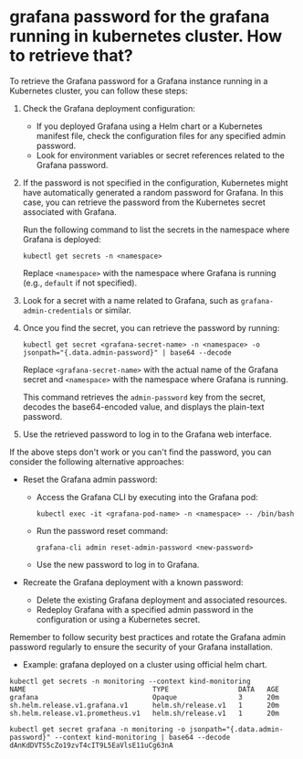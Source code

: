 # grafana password for the grafana running in kubernetes cluster. How to retrieve that?
To retrieve the Grafana password for a Grafana instance running in a Kubernetes cluster, you can follow these steps:

1. Check the Grafana deployment configuration:
   - If you deployed Grafana using a Helm chart or a Kubernetes manifest file, check the configuration files for any specified admin password.
   - Look for environment variables or secret references related to the Grafana password.

2. If the password is not specified in the configuration, Kubernetes might have automatically generated a random password for Grafana. In this case, you can retrieve the password from the Kubernetes secret associated with Grafana.

   Run the following command to list the secrets in the namespace where Grafana is deployed:
   ```
   kubectl get secrets -n <namespace>
   ```
   Replace `<namespace>` with the namespace where Grafana is running (e.g., `default` if not specified).

3. Look for a secret with a name related to Grafana, such as `grafana-admin-credentials` or similar.

4. Once you find the secret, you can retrieve the password by running:
   ```
   kubectl get secret <grafana-secret-name> -n <namespace> -o jsonpath="{.data.admin-password}" | base64 --decode
   ```
   Replace `<grafana-secret-name>` with the actual name of the Grafana secret and `<namespace>` with the namespace where Grafana is running.

   This command retrieves the `admin-password` key from the secret, decodes the base64-encoded value, and displays the plain-text password.

5. Use the retrieved password to log in to the Grafana web interface.

If the above steps don't work or you can't find the password, you can consider the following alternative approaches:

- Reset the Grafana admin password:
  - Access the Grafana CLI by executing into the Grafana pod:
    ```
    kubectl exec -it <grafana-pod-name> -n <namespace> -- /bin/bash
    ```
  - Run the password reset command:
    ```
    grafana-cli admin reset-admin-password <new-password>
    ```
  - Use the new password to log in to Grafana.

- Recreate the Grafana deployment with a known password:
  - Delete the existing Grafana deployment and associated resources.
  - Redeploy Grafana with a specified admin password in the configuration or using a Kubernetes secret.

Remember to follow security best practices and rotate the Grafana admin password regularly to ensure the security of your Grafana installation.

- Example: grafana deployed on a cluster using official helm chart.
```
kubectl get secrets -n monitoring --context kind-monitoring
NAME                               TYPE                 DATA   AGE
grafana                            Opaque               3      20m
sh.helm.release.v1.grafana.v1      helm.sh/release.v1   1      20m
sh.helm.release.v1.prometheus.v1   helm.sh/release.v1   1      20m

kubectl get secret grafana -n monitoring -o jsonpath="{.data.admin-password}" --context kind-monitoring | base64 --decode
dAnKdDVTS5cZo19zvT4cIT9L5EaVlsE11uCg63nA
```
